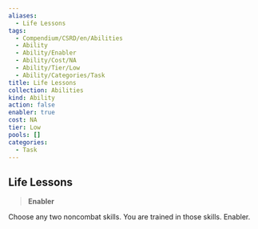```yaml
---
aliases:
  - Life Lessons
tags:
  - Compendium/CSRD/en/Abilities
  - Ability
  - Ability/Enabler
  - Ability/Cost/NA
  - Ability/Tier/Low
  - Ability/Categories/Task
title: Life Lessons
collection: Abilities
kind: Ability
action: false
enabler: true
cost: NA
tier: Low
pools: []
categories:
  - Task
---
```

## Life Lessons    
>**Enabler**  
    
Choose any two noncombat skills. You are trained in those skills. Enabler.